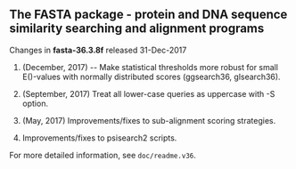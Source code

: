 

## The FASTA package - protein and DNA sequence similarity searching and alignment programs

Changes in **fasta-36.3.8f** released 31-Dec-2017

1. (December, 2017) -- Make statistical thresholds more robust for
   small E()-values with normally distributed scores (ggsearch36,
   glsearch36).

2. (September, 2017) Treat all lower-case queries as uppercase with -S option.

3. (May, 2017) Improvements/fixes to sub-alignment scoring strategies.

4. Improvements/fixes to psisearch2 scripts.

For more detailed information, see `doc/readme.v36`.

